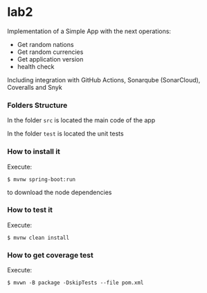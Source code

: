 # lab2
Implementation of a Simple App with the next operations:



* Get random nations
* Get random currencies
* Get application version
* health check


Including integration with GitHub Actions, Sonarqube (SonarCloud), Coveralls and Snyk


### Folders Structure


In the folder `src` is located the main code of the app


In the folder `test` is located the unit tests


### How to install it


Execute:


```shell
$ mvnw spring-boot:run
```
to download the node dependencies

### How to test it

Execute:

```shell
$ mvnw clean install
```

### How to get coverage test

Execute:

```shell
$ mvwn -B package -DskipTests --file pom.xml
```